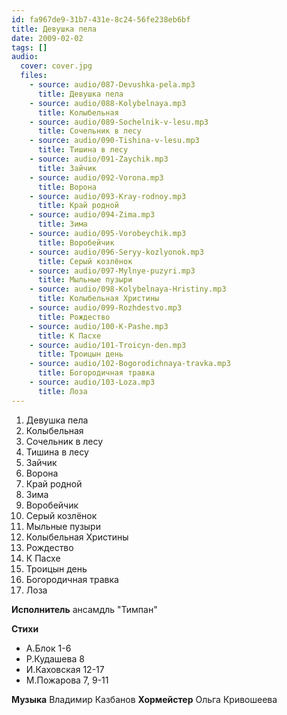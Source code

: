 ```yaml
---
id: fa967de9-31b7-431e-8c24-56fe238eb6bf
title: Девушка пела
date: 2009-02-02
tags: []
audio:
  cover: cover.jpg
  files: 
    - source: audio/087-Devushka-pela.mp3
      title: Девушка пела
    - source: audio/088-Kolybelnaya.mp3
      title: Колыбельная
    - source: audio/089-Sochelnik-v-lesu.mp3
      title: Сочельник в лесу
    - source: audio/090-Tishina-v-lesu.mp3
      title: Тишина в лесу
    - source: audio/091-Zaychik.mp3
      title: Зайчик
    - source: audio/092-Vorona.mp3
      title: Ворона
    - source: audio/093-Kray-rodnoy.mp3
      title: Край родной
    - source: audio/094-Zima.mp3
      title: Зима
    - source: audio/095-Vorobeychik.mp3
      title: Воробейчик
    - source: audio/096-Seryy-kozlyonok.mp3
      title: Серый козлёнок
    - source: audio/097-Mylnye-puzyri.mp3
      title: Мыльные пузыри
    - source: audio/098-Kolybelnaya-Hristiny.mp3
      title: Колыбельная Христины
    - source: audio/099-Rozhdestvo.mp3
      title: Рождество
    - source: audio/100-K-Pashe.mp3
      title: К Пасхе
    - source: audio/101-Troicyn-den.mp3
      title: Троицын день
    - source: audio/102-Bogorodichnaya-travka.mp3
      title: Богородичная травка
    - source: audio/103-Loza.mp3
      title: Лоза
---
```


1. Девушка пела
2. Колыбельная
3. Сочельник в лесу
4. Тишина в лесу
5. Зайчик
6. Ворона
7. Край родной
8. Зима
9. Воробейчик
10. Серый козлёнок
11. Мыльные пузыри
12. Колыбельная Христины
13. Рождество
14. К Пасхе
15. Троицын день
16. Богородичная травка
17. Лоза

**Исполнитель** ансамдль "Тимпан"

**Стихи** 
- А.Блок 1-6
- Р.Кудашева 8
- И.Каховская 12-17
- М.Пожарова 7, 9-11

**Музыка** Владимир Казбанов 
**Хормейстер** Ольга Кривошеева